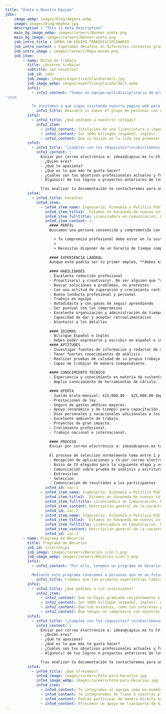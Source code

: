 ```yaml
---
title: "Únete a Nuestro Equipo"
jobs: 
    image_webp: images/blog/meghna.webp
    image: images/blog/meghna.jpg
    description : "This is meta description"
    main_bg_image_webp: images/careers/Banner-unete.png
    main_bg_image: images/careers/Banner-unete.png
    job_intro_title : SOMOS UN EQUIPO TRANSDISCIPLINARIO
    job_intro_content : Superamos desafíos en diferentes contextos gracias a nuestra experiencia y profunda comprensión de las necesidades de los clientes.
    job_intro_image : images/careers/Mapa-mundo.png
    job_item:
        - name: Bolsa de trabajo
          title: ¿Quieres trabajar
          subtitle: con nosotros?
          job_id: jobs
          job_image: images/expertise/placeholder1.jpg
          job_image_webp: images/expertise/placeholder1.webp
          info1:
            - info1_content: "Somos un equipo multidisciplinario de profesionistas que incluye ingenieros, arquitectos, desarrolladores de software, diseñadores, educadores, politólogos, sociólogos y urbanistas.  Cuando estamos en búsqueda de ampliar nuestro equipo, publicamos la convocatoria en nuestras redes sociales.
 \n\n

            Te invitamos a que sigas visitando nuestra página web para que nos conozcas."
              info1_title: Descubre si somos el grupo de personas con quien te gustaría trabajar y crecer profesionalmente
          info2: 
            - info2_title: ¿Qué pedimos a nuestros colegas?
              info2_item: 
                - info2_content: Titulación de una licenciatura o ingeniería.
                - info2_content: Ser 100% bilingüe (español, inglés).
                - info2_content: Que su misión en la vida sea promover el desarrollo sustentable.
          info3:
            - info3_title: "¿Cumples con los requisitos?\n\nEscríbenos:"
              info3_content: |
                Enviar por correo electrónico a: ideas@capsus.mx tu CV, una carta de motivos en español sobre por qué te interesa trabajar en CAPSUS y qué te motiva a perseguir una carrera profesional en el área de sustentabilidad y una carta en inglés donde nos cuentes:
                - ¿Quién eres?
                - ¿Qué te apasiona?
                - ¿Qué es lo que más te gusta hacer?
                - ¿Cuáles son tus objetivos profesionales actuales y futuros?
                - Alguno(s) de tus logros o proyectos anteriores de los cuales estés orgullosa(o).

                Tras analizar tu documentación te contactaremos para una entrevista en donde podremos aclarar las dudas que tengas tú y nosotros.
          info4:
            - info4_title: Vacantes
              info4_item:
                - info4_item_name: Ingeniería, Economía o Política Pública enfocado al desarrollo sustentable
                  info4_item_title2:  Estamos en búsqueda de nuevos integrantes para nuestro equipo en la Ciudad de México
                  info4_item_fulltitle: Licenciado/a en Comunicación, Educación, Sociología o áreas afines
                  info4_item_content: |-
                    #### PERFIL
                    Buscamos una persona convencida y comprometida con el desarrollo sustentable, idealmente que tenga entrenamiento académico y experiencia profesional en áreas de **ingeniería, economía o política pública** relacionadas al **desarrollo sustentable**, el medio ambiente, y/o la estructura urbana. Debes ser una persona totalmente **bilingüe en español e inglés**, con **excelente redacción**, dinámica, motivada, creativa, multidisciplinaria y muy buena con los números. Buscamos alguien que resuelva problemas y busque formas de lograr sus objetivos, no que encuentre razones por las cuales no se pueden alcanzar. 

                      > Tu compromiso profesional debe estar en la sustentabilidad.
                      > 
                      > Necesitas disponer de un horario de tiempo completo en un horario de 9 a 18 horas.
                  
                    #### EXPERIENCIA LABORAL
                    Aunque este podría ser tu primer empleo, **debes estar titulada(o)** e idealmente buscamos alguien que tenga más de 2años de experiencia laboral.
                    
                    #### HABILIDADES
                    - Excelente redacción profesional
                    - Proactiva(o) y creativa(o). No ser alguien que "sólo hace lo que se le pide"
                    - Buscar soluciones a problemas, no pretextos
                    - Con una actitud de superación y crecimiento continuo 
                    - Buena conducta profesional y personal
                    - Trabajo en equipo
                    - Autodidacta y con ganas de seguir aprendiendo
                    - Ser puntual con los compromisos
                    - Excelente organización y administración de tiempo
                    - Capacidad de dar y aceptar retroalimentación
                    - Atenta(o) a los detalles
                  
                    #### IDIOMAS
                    - Bilingüe Español e Inglés
                    - Debes poder expresarte y escribir en español e inglés de manera impecable en un ambiente profesional. Conocimiento deun idioma adicional (árabe, alemán, portugués u otro) es un plus.
                    #### APTITUDES
                    - Investigar fuentes de información y redactar de manera correcta, limpia, entendible, y bien documentada.
                    - Tener fuertes conocimientos de análisis.
                    - Realizar pruebas de calidad de su propio trabajo.
                    - Capaz de trabajar de manera independiente.
                  
                    #### CONOCIMIENTO TÉCNICO
                    - Experiencia y conocimiento en materia de sustentabilidad, como: energía renovable, gestión de residuos urbanos,tratamiento de agua, aprovechamiento de lluvia, control de contaminantes, cálculo de emisiones, cambio climático,movilidad sustentable, planeación urbana sustentable, economía ambiental, salud pública o similares.
                    - Amplio conocimiento de herramientas de cálculo.
                    
                    #### OFERTA
                    - Sueldo bruto mensual: $15,000.00 - $25,000.00 dependiendo de experiencia y competencias. 
                    - Prestaciones de ley.
                    - Seguro de gastos médicos mayores.
                    - Apoyo (económico y de tiempo) para capacitación.
                    - Días personales y vacacionales adicionales a los de ley.
                    - Excelente ambiente de trabajo.
                    - Proyectos de gran impacto.
                    - Crecimiento profesional.
                    - Trabajo nacional e internacional.
                    
                    #### PROCESO
                    Enviar por correo electrónico a: ideas@capsus.mx tu **CV, una carta de motivos en español** que explique por qué teinteresa trabajar en CAPSUS y por qué crees que cumples con los requisitos qué publicamos. Además, te pedimos **unacarta en inglés** donde nos cuentes: ¿qué te motiva a perseguir una carrera profesional en el área de sustentabilidad, ¿Quién eres?, ¿Qué te apasiona?, ¿Qué es lo que más te gusta hacer?, ¿Cuáles son tus objetivos profesionalesactuales y futuros?, y alguno(s) de tus logros o proyectos anteriores de los cuales estés orgullosa(o). 
                    
                    El proceso de selección normalmente toma entre 1 y 3 meses en concluir dependiendo del volumen de propuestas (revisamostodas las aplicaciones) y las propuestas recibidas.
                    - Recepción de aplicaciones y CV por correo electrónico (2 ~ 6 semanas)
                    - Aviso de CV elegidos para la siguiente etapa y no seleccionados
                    - Comunicación sobre prueba de análisis y escritura.
                    - Entrevistas
                    - Selección
                    - Comunicación de resultados a los participantes
                  info4_id: vac-1
                - info4_item_name: Ingeniería, Economía o Política Pública enfocado al desarrollo sustentable
                  info4_item_title2:  Estamos en búsqueda de nuevos integrantes para nuestro equipo en la Ciudad de México
                  info4_item_fulltitle: Licenciado/a en Comunicación, Educación, Sociología o áreas afines
                  info4_item_content: Descripción general de la vacante.
                  info4_id: vac-2
                - info4_item_name: Ingeniería, Economía o Política Pública enfocado al desarrollo sustentable
                  info4_item_title2:  Estamos en búsqueda de nuevos integrantes para nuestro equipo en la Ciudad de México
                  info4_item_fulltitle: Licenciado/a en Comunicación, Educación, Sociología o áreas afines
                  info4_item_content: Descripción general de la vacante.
                  info4_id: vac-3
        - name: Programa de Becarios
          title: Programa de Becarios
          job_id: internships
          job_image: images/careers/Becarios-icon-1.png
          job_image_webp: images/careers/Becarios-icon-1.png
          info1:
            - info1_content: "Por ello, tenemos un programa de becarios para apoyar a los jóvenes profesionistas y fomentar el desarrollo de las nuevas generaciones en profesiones dirigidas a la sustentabilidad, materia que consideramos primordial para el mundo.\n\n

            Mediante este programa conocemos a personas que en un futuro pueden formar parte del equipo permanente de CAPSUS."
              info1_title: Creemos que las primeras experiencias laborales son transformacionales y parte esencial del aprendizaje profesional
          info2: 
            - info2_title: ¿Qué pedimos a los interesados?
              info2_item: 
                - info2_content: Que te hayas graduado recientemente o estés por terminar (último semestre o año) tus estudios de licenciatura o de posgrado.
                - info2_content: Ser 100% bilingüe (español, inglés). Al trabajar en proyectos nacionales e internacionales, ambos idiomas son fundamentales.
                - info2_content: Que tus estudios, como tus intereses profesionales estén ligados al desarrollo sustentable en el ámbito urbano.
                - info2_content: Que tengas un compromiso con nosotros de cuando menos 2 meses de tiempo completo. Si sigues estudiando y tu carga académica es muy baja, podríamos acordar un horario reducido y un periodo de tiempo más largo.
          info3:
            - info3_title: "¿Cumples con los requisitos? \n\nEscríbenos:"
              info3_content: |
                Enviar por correo electrónico a: ideas@capsus.mx tu CV, una carta de motivos en español sobre por qué te interesa trabajar en CAPSUS y qué te motiva a perseguir una carrera profesional en el área de sustentabilidad y una carta en inglés donde nos cuentes:
                - ¿Quién eres?
                - ¿Qué te apasiona?
                - ¿Qué es lo que más te gusta hacer?
                - ¿Cuáles son tus objetivos profesionales actuales y futuros?
                - Alguno(s) de tus logros o proyectos anteriores de los cuales estés orgullosa(o).

                Tras analizar tu documentación te contactaremos para una entrevista en donde podremos aclarar las dudas que tengas tú y nosotros.
          info4:
            - info4_title: ¿Qué ofrecemos?
              info4_image: images/careers/Foto-para-becarios.jpg
              info4_image_webp: images/careers/Foto-para-becarios.jpg
              info4_item:
                - info4_content: Te integramos al equipo como un miembro más y tendrás una experiencia profesional real equivalente en responsabilidades y actividades al resto de los miembros del equipo permanente de CAPSUS. 
                - info4_content: Te integraremos de lleno a nuestras plataformas tecnológicas. 
                - info4_content: Podrás participar de manera directa en proyectos que se desarrollan en México o en algún otro país.
                - info4_content: Ofrecemos un apoyo de transporte de $3,200 pesos mexicanos al mes.  
---
```

